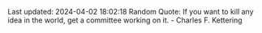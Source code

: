 Last updated: 2024-04-02 18:02:18
Random Quote: If you want to kill any idea in the world, get a committee working on it. - Charles F. Kettering